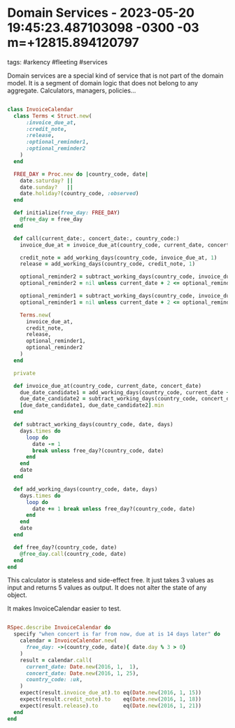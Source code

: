 # Domain Services - 2023-05-20 19:45:23.487103098 -0300 -03 m=+12815.894120797

tags: #arkency #fleeting #services

Domain services are a special kind of service that is not part of the domain model. It is a
segment of domain logic that does not belong to any aggregate. Calculators, managers, policies...

```ruby

class InvoiceCalendar
  class Terms < Struct.new(
      :invoice_due_at,
      :credit_note,
      :release,
      :optional_reminder1,
      :optional_reminder2
    )
  end

  FREE_DAY = Proc.new do |country_code, date|
    date.saturday? ||
    date.sunday?   ||
    date.holiday?(country_code, :observed)
  end

  def initialize(free_day: FREE_DAY)
    @free_day = free_day
  end

  def call(current_date:, concert_date:, country_code:)
    invoice_due_at = invoice_due_at(country_code, current_date, concert_date)

    credit_note = add_working_days(country_code, invoice_due_at, 1)
    release = add_working_days(country_code, credit_note, 1)

    optional_reminder2 = subtract_working_days(country_code, invoice_due_at, 3)
    optional_reminder2 = nil unless current_date + 2 <= optional_reminder2

    optional_reminder1 = subtract_working_days(country_code, invoice_due_at, 7)
    optional_reminder1 = nil unless current_date + 2 <= optional_reminder1

    Terms.new(
      invoice_due_at,
      credit_note,
      release,
      optional_reminder1,
      optional_reminder2
    )
  end

  private

  def invoice_due_at(country_code, current_date, concert_date)
    due_date_candidate1 = add_working_days(country_code, current_date + 13, 1)
    due_date_candidate2 = subtract_working_days(country_code, concert_date, 3)
    [due_date_candidate1, due_date_candidate2].min
  end

  def subtract_working_days(country_code, date, days)
    days.times do
      loop do
        date -= 1
        break unless free_day?(country_code, date)
      end
    end
    date
  end

  def add_working_days(country_code, date, days)
    days.times do
      loop do
        date += 1 break unless free_day?(country_code, date)
      end
    end
    date
  end

  def free_day?(country_code, date)
    @free_day.call(country_code, date)
  end
end

```

This calculator is stateless and side-effect free. It just takes 3 values as input
and returns 5 values as output. It does not alter the state of any object.

It makes InvoiceCalendar easier to test.

```ruby

RSpec.describe InvoiceCalendar do
  specify "when concert is far from now, due at is 14 days later" do
    calendar = InvoiceCalendar.new(
      free_day: ->(country_code, date){ date.day % 3 > 0}
    )
    result = calendar.call(
      current_date: Date.new(2016, 1,  1),
      concert_date: Date.new(2016, 1, 25),
      country_code: :uk,
    )
    expect(result.invoice_due_at).to eq(Date.new(2016, 1, 15))
    expect(result.credit_note).to    eq(Date.new(2016, 1, 18))
    expect(result.release).to        eq(Date.new(2016, 1, 21))
  end
end

```

